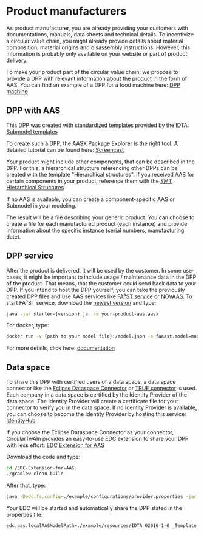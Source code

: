 # Product manufacturers

As product manufacturer, you are already providing your customers with documentations, manuals, data sheets and technical details.
To incentivize a circular value chain, you might already provide details about material composition, material origins and disassembly instructions. However, this information is probably only available on your website or part of product delivery.

To make your product part of the circular value chain, we propose to provide a DPP with relevant information about the product in the form of AAS.
You can find an example of a DPP for a food machine here: [DPP machine](https://market.aas-suite.com/api/Vws/download?id=78)

## DPP with AAS
This DPP was created with standardized templates provided by the IDTA: [Submodel templates](https://industrialdigitaltwin.org/en/content-hub/submodels)

To create such a DPP, the AASX Package Explorer is the right tool. A detailed tutorial can be found here: [Screencast](https://admin-shell-io.com/screencasts/)

Your product might include other components, that can be described in the DPP. For this, a hierarchical structure referencing other DPPs can be created with the template "Hierarchical structures". If you received AAS for certain components in your product, reference them with the [SMT Hierarchical Structures](https://github.com/admin-shell-io/submodel-templates/tree/main/published/Hierarchical%20Structures%20enabling%20Bills%20of%20Material/1/0)

If no AAS is available, you can create a component-specific AAS or Submodel in your modeling.

The result will be a file describing your generic product. You can choose to create a file for each manufactured product (each instance) and provide information about the specific instance (serial numbers, manufacturing date).



## DPP service 
After the product is delivered, it will be used by the customer. In some use-cases, it might be important to include usage / maintenance data in the DPP of the product. That means, that the customer could send back data to your DPP.
If you intend to host the DPP yourself, you can take the previously created DPP files and use AAS services like [FA³ST service](https://github.com/FraunhoferIOSB/FAAAST-Service) or [NOVAAS](https://gitlab.com/novaas/catalog/nova-school-of-science-and-technology/novaas).
To start FA³ST service, download the [newest version](https://repo1.maven.org/maven2/de/fraunhofer/iosb/ilt/faaast/service/starter/1.0.1/starter-1.0.1.jar) and type:
```sh
java -jar starter-{version}.jar -m your-product-aas.aasx
```
For docker, type:
```sh
docker run -v {path to your model file}:/model.json -e faaast.model=model.json fraunhoferiosb/faaast-service
```
For more details, click here: [documentation](https://faaast-service.readthedocs.io/en/latest/basics/usage.html)

## Data space 
To share this DPP with certified users of a data space, a data space connector like the [Eclipse Dataspace Connector](https://github.com/eclipse-edc/Connector) or [TRUE connector](https://github.com/Engineering-Research-and-Development/true-connector) is used.
Each company in a data space is certified by the Identity Provider of the data space. The Identity Provider will create a certificate file for your connector to verify you in the data space. If no Identity Provider is available, you can choose to become the Identity Provider by hosting this service: [IdentityHub](https://github.com/eclipse-edc/IdentityHub)

If you choose the Eclipse Dataspace Connector as your connector, CircularTwAIn provides an easy-to-use EDC extension to share your DPP with less effort:
[EDC Extension for AAS](https://github.com/Circular-TwAIn/EDC-Extension-for-AAS)

Download the code and type:
```sh
cd /EDC-Extension-for-AAS
./gradlew clean build
```

After that, type:
```sh
java -Dedc.fs.config=./example/configurations/provider.properties -jar ./example/build/libs/dataspace-connector.jar
``` 
Your EDC will be started and automatically share the DPP stated in the properties file:
```sh
edc.aas.localAASModelPath=./example/resources/IDTA 02016-1-0 _Template_ControlComponentInstance.aasx
```
